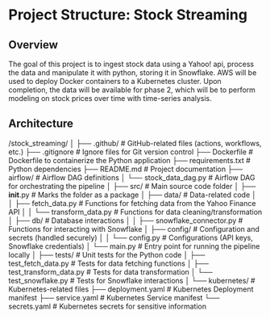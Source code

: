 # Project Structure: Stock Streaming

## Overview
The goal of this project is to ingest stock data using a Yahoo! api, process the data and manipulate it with python, storing it in Snowflake. AWS will be used to deploy Docker containers to a Kubernetes cluster. Upon completion, the data will be available for phase 2, which will be to perform modeling on stock prices over time with time-series analysis.

## Architecture

/stock_streaming/
│
├── .github/                # GitHub-related files (actions, workflows, etc.)
├── .gitignore              # Ignore files for Git version control
├── Dockerfile              # Dockerfile to containerize the Python application
├── requirements.txt        # Python dependencies
├── README.md               # Project documentation
├── airflow/                # Airflow DAG definitions
│   └── stock_data_dag.py   # Airflow DAG for orchestrating the pipeline
│
├── src/                    # Main source code folder
│   ├── __init__.py         # Marks the folder as a package
│   ├── data/               # Data-related code
│   │   ├── fetch_data.py   # Functions for fetching data from the Yahoo Finance API
│   │   └── transform_data.py # Functions for data cleaning/transformation
│   ├── db/                 # Database interactions
│   │   ├── snowflake_connector.py # Functions for interacting with Snowflake
│   ├── config/             # Configuration and secrets (handled securely)
│   │   └── config.py       # Configurations (API keys, Snowflake credentials)
│   └── main.py             # Entry point for running the pipeline locally
│
├── tests/                  # Unit tests for the Python code
│   ├── test_fetch_data.py  # Tests for data fetching functions
│   ├── test_transform_data.py # Tests for data transformation
│   └── test_snowflake.py   # Tests for Snowflake interactions
│
└── kubernetes/             # Kubernetes-related files
    ├── deployment.yaml     # Kubernetes Deployment manifest
    ├── service.yaml        # Kubernetes Service manifest
    └── secrets.yaml        # Kubernetes secrets for sensitive information
